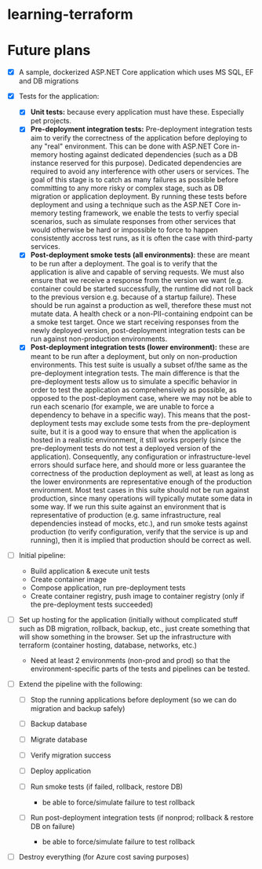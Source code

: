 # learning-terraform

# Future plans

* [x] A sample, dockerized ASP.NET Core application which uses MS SQL, EF and DB migrations
* [x] Tests for the application:

  * [x] __Unit tests:__ because every application must have these. Especially pet projects.
  * [x] __Pre-deployment integration tests:__ Pre-deployment integration tests aim to verify the correctness of the application before deploying to any "real" environment. This can be done with ASP.NET Core in-memory hosting against dedicated dependencies (such as a DB instance reserved for this purpose). Dedicated dependencies are required to avoid any interference with other users or services. The goal of this stage is to catch as many failures as possible before committing to any more risky or complex stage, such as DB migration or application deployment. By running these tests before deployment and using a technique such as the ASP.NET Core in-memory testing framework, we enable the tests to verfiy special scenarios, such as simulate responses from other services that would otherwise be hard or impossible to force to happen consistently accross test runs, as it is often the case with third-party services.
  * [x] __Post-deployment smoke tests (all environments)__: these are meant to be run after a deployment. The goal is to verify that the application is alive and capable of serving requests. We must also ensure that we receive a response from the version we want (e.g. container could be started successfully, the runtime did not roll back to the previous version e.g. because of a startup failure). These should be run against a production as well, therefore these must not mutate data. A health check or a non-PII-containing endpoint can be a smoke test target. Once we start receiving responses from the newly deployed version, post-deployment integration tests can be run against non-production environments.
  * [x] __Post-deployment integration tests (lower environment):__ these are meant to be run after a deployment, but only on non-production environments. This test suite is usually a subset of/the same as the pre-deployment integration tests. The main difference is that the pre-deployment tests allow us to simulate a specific behavior in order to test the application as comprehensively as possible, as opposed to the post-deployment case, where we may not be able to run each scenario (for example, we are unable to force a dependency to behave in a specific way). This means that the post-deployment tests may exclude some tests from the pre-deployment suite, but it is a good way to ensure that when the application is hosted in a realistic environment, it still works properly (since the pre-deployment tests do not test a deployed version of the application). Consequently, any configuration or infrastructure-level errors should surface here, and should more or less guarantee the correctness of the production deployment as well, at least as long as the lower environments are representative enough of the production environment. Most test cases in this suite should not be run against production, since many operations will typically mutate some data in some way. If we run this suite against an environment that is representative of production (e.g. same infrastructure, real dependencies instead of mocks, etc.), and run smoke tests against production (to verify configuration, verify that the service is up and running), then it is implied that production should be correct as well.

* [ ] Initial pipeline:
  
  * Build application & execute unit tests
  * Create container image
  * Compose application, run pre-deployment tests
  * Create container registry, push image to container registry (only if the pre-deployment tests succeeded)

* [ ] Set up hosting for the application (initially without complicated stuff such as DB migration, rollback, backup, etc., just create something that will show something in the browser. Set up the infrastructure with terraform (container hosting, database, networks, etc.)

  * Need at least 2 environments (non-prod and prod) so that the environment-specific parts of the tests and pipelines can be tested.

* [ ] Extend the pipeline with the following:

  * [ ] Stop the running applications before deployment (so we can do migration and backup safely)
  * [ ] Backup database
  * [ ] Migrate database
  * [ ] Verify migration success
  * [ ] Deploy application
  * [ ] Run smoke tests (if failed, rollback, restore DB)

    * be able to force/simulate failure to test rollback

  * [ ] Run post-deployment integration tests (if nonprod; rollback & restore DB on failure)

    * be able to force/simulate failure to test rollback

* [ ] Destroy everything (for Azure cost saving purposes)
